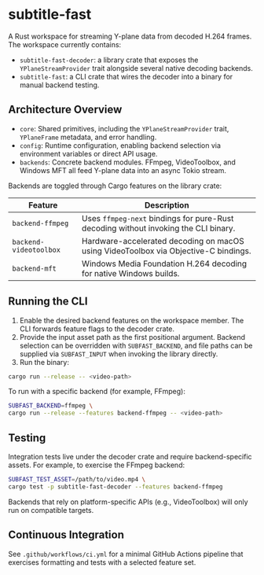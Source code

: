 # subtitle-fast

A Rust workspace for streaming Y-plane data from decoded H.264 frames. The workspace currently contains:

- `subtitle-fast-decoder`: a library crate that exposes the `YPlaneStreamProvider` trait alongside several native decoding
  backends.
- `subtitle-fast`: a CLI crate that wires the decoder into a binary for manual backend testing.

## Architecture Overview

- `core`: Shared primitives, including the `YPlaneStreamProvider` trait, `YPlaneFrame` metadata, and error handling.
- `config`: Runtime configuration, enabling backend selection via environment variables or direct API usage.
- `backends`: Concrete backend modules. FFmpeg, VideoToolbox, and Windows MFT all feed Y-plane data into an async
  Tokio stream.

Backends are toggled through Cargo features on the library crate:

| Feature | Description |
| ------- | ----------- |
| `backend-ffmpeg` | Uses `ffmpeg-next` bindings for pure-Rust decoding without invoking the CLI binary. |
| `backend-videotoolbox` | Hardware-accelerated decoding on macOS using VideoToolbox via Objective-C bindings. |
| `backend-mft` | Windows Media Foundation H.264 decoding for native Windows builds. |

## Running the CLI

1. Enable the desired backend features on the workspace member. The CLI forwards feature flags to the decoder crate.
2. Provide the input asset path as the first positional argument. Backend selection can be overridden with
   `SUBFAST_BACKEND`, and file paths can be supplied via `SUBFAST_INPUT` when invoking the library directly.
3. Run the binary:

```bash
cargo run --release -- <video-path>
```

To run with a specific backend (for example, FFmpeg):

```bash
SUBFAST_BACKEND=ffmpeg \
cargo run --release --features backend-ffmpeg -- <video-path>
```

## Testing

Integration tests live under the decoder crate and require backend-specific assets. For example, to exercise the FFmpeg
backend:

```bash
SUBFAST_TEST_ASSET=/path/to/video.mp4 \
cargo test -p subtitle-fast-decoder --features backend-ffmpeg
```

Backends that rely on platform-specific APIs (e.g., VideoToolbox) will only run on compatible targets.

## Continuous Integration

See `.github/workflows/ci.yml` for a minimal GitHub Actions pipeline that exercises formatting and tests with a selected
feature set.

